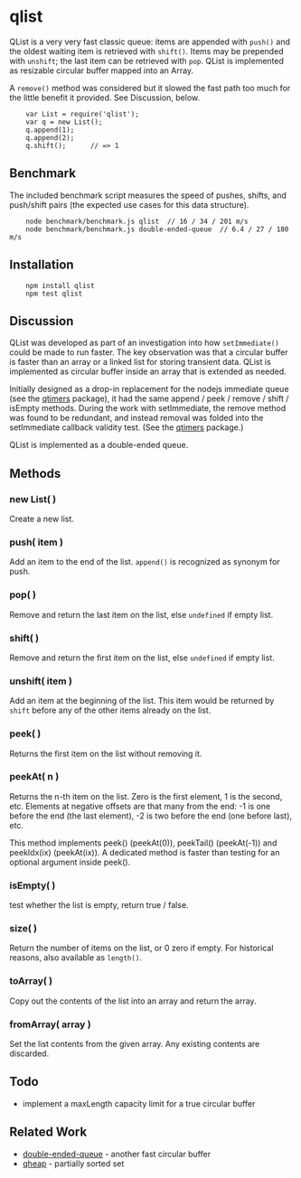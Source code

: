 qlist
=====

QList is a very very fast classic queue:  items are appended with `push()`
and the oldest waiting item is retrieved with `shift()`.  Items may be
prepended with `unshift`; the last item can be retrieved with `pop`.
QList is implemented as resizable circular buffer mapped into an Array.

A `remove()` method was considered but it slowed the fast path too much for
the little benefit it provided.  See Discussion, below.

        var List = require('qlist');
        var q = new List();
        q.append(1);
        q.append(2);
        q.shift();      // => 1


Benchmark
---------

The included benchmark script measures the speed of pushes, shifts, and
push/shift pairs (the expected use cases for this data structure).

        node benchmark/benchmark.js qlist  // 16 / 34 / 201 m/s
        node benchmark/benchmark.js double-ended-queue  // 6.4 / 27 / 180 m/s


Installation
------------

        npm install qlist
        npm test qlist


Discussion
----------

QList was developed as part of an investigation into how `setImmediate()`
could be made to run faster.  The key observation was that a circular buffer
is faster than an array or a linked list for storing transient data.  QList is
implemented as circular buffer inside an array that is extended as needed.

Initially designed as a drop-in replacement for the nodejs immediate queue
(see the [qtimers](https://npmjs.org/package/qtimers) package), it
had the same append / peek / remove / shift / isEmpty methods.  During the 
work with setImmediate, the remove method was found to be redundant, and
instead removal was folded into the setImmediate callback validity test.
(See the [qtimers](https://npmjs.org/package/qtimers) package.)

QList is implemented as a double-ended queue.


Methods
-------

### new List( )

Create a new list.

### push( item )

Add an item to the end of the list.  `append()` is recognized as synonym for push.

### pop( )

Remove and return the last item on the list, else `undefined` if empty list.

### shift( )

Remove and return the first item on the list, else `undefined` if empty list.

### unshift( item )

Add an item at the beginning of the list.  This item would be returned by
`shift` before any of the other items already on the list.

### peek( )

Returns the first item on the list without removing it.

### peekAt( n )

Returns the n-th item on the list.  Zero is the first element, 1 is the second,
etc.  Elements at negative offsets are that many from the end:  -1 is one before
the end (the last element), -2 is two before the end (one before last), etc.

This method implements peek() (peekAt(0)), peekTail() (peekAt(-1)) and peekIdx(ix)
(peekAt(ix)).  A dedicated method is faster than testing for an optional argument
inside peek().

### isEmpty( )

test whether the list is empty, return true / false.

### size( )

Return the number of items on the list, or 0 zero if empty.
For historical reasons, also available as `length()`.

### toArray( )

Copy out the contents of the list into an array and return the array.

### fromArray( array )

Set the list contents from the given array.  Any existing contents are discarded.


Todo
----

- implement a maxLength capacity limit for a true circular buffer


Related Work
------------

- [double-ended-queue](https://npmjs.org/package/double-ended-queue) - another fast circular buffer
- [qheap](https://npmjs.org/package/qheap) - partially sorted set

